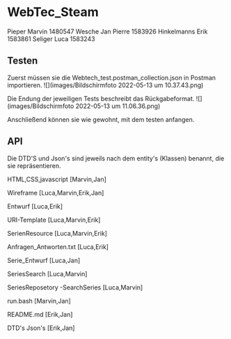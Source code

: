 # WebTec_Steam

Pieper Marvin 1480547
Wesche Jan Pierre 1583926
Hinkelmanns Erik 1583861
Seliger Luca 1583243

## Testen
Zuerst müssen sie die Webtech_test.postman_collection.json in Postman importieren.
![](images/Bildschirmfoto 2022-05-13 um 10.37.43.png)


Die Endung der jeweiligen Tests beschreibt das Rückgabeformat.
![](images/Bildschirmfoto 2022-05-13 um 11.06.36.png)

Anschließend können sie wie gewohnt, mit dem testen anfangen.

## API

Die DTD'S und Json's sind jeweils nach dem entity's (Klassen) benannt, die sie repräsentieren.


HTML,CSS,javascript [Marvin,Jan]

Wireframe [Luca,Marvin,Erik,Jan]

Entwurf [Luca,Erik]

URI-Template [Luca,Marvin,Erik]

SerienResource [Luca,Marvin,Erik]

Anfragen_Antworten.txt [Luca,Erik]

Serie_Entwurf [Luca,Jan]

SeriesSearch [Luca,Marvin]

SeriesReposetory 
-SearchSeries [Luca,Marvin]

run.bash [Marvin,Jan]

README.md [Erik,Jan]

DTD's Json's [Erik,Jan]






